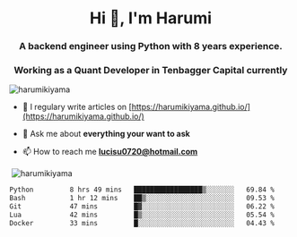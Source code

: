<h1 align="center">Hi 👋, I'm Harumi</h1>
<h3 align="center">A backend engineer using <b>Python</b> with 8 years experience.</h3>
<h3 align="center">Working as a Quant Developer in <b>Tenbagger Capital</b> currently</h3>

<p align="left"> <img src="https://komarev.com/ghpvc/?username=harumikiyama" alt="harumikiyama" /> </p>


- 📝 I regulary write articles on [https://harumikiyama.github.io/](https://harumikiyama.github.io/)

- 💬 Ask me about **everything your want to ask**

- 📫 How to reach me **lucisu0720@hotmail.com**

<p>&nbsp;<img align="center" src="https://github-readme-stats.vercel.app/api?username=harumikiyama&show_icons=true" alt="harumikiyama" /></p>


<!--START_SECTION:waka-->

```txt
Python         8 hrs 49 mins   █████████████████▒░░░░░░░   69.84 %
Bash           1 hr 12 mins    ██▒░░░░░░░░░░░░░░░░░░░░░░   09.53 %
Git            47 mins         █▓░░░░░░░░░░░░░░░░░░░░░░░   06.22 %
Lua            42 mins         █▒░░░░░░░░░░░░░░░░░░░░░░░   05.54 %
Docker         33 mins         █░░░░░░░░░░░░░░░░░░░░░░░░   04.43 %
```

<!--END_SECTION:waka-->
